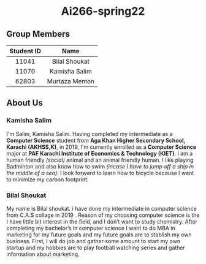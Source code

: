 <h1 align="center">Ai266-spring22</h1>

## Group Members
| Student ID | Name |
| :---: | :---:  |
| 11041 | Bilal Shoukat |
| 11070 | Kamisha Salim |
| 62803 | Murtaza Memon |

## About Us
### Kamisha Salim
I'm Salim, Kamisha Salim. Having completed my intermediate as a **Computer Science** student from **Aga Khan Higher Secondary School, Karachi (AKHSS,K)**, in 2019, I'm currently enrolled as a **Computer Science** major at **PAF Karachi Institute of Economics & Technology (KIET)**.
I am a human friendly *(social)* animal and an animal friendly human. I like playing Badminton and also know how to swim *(incase I have to jump off a ship in the middle of a sea)*. I look forward to learn how to bicycle because I want to minimize my carbon footprint.

### Bilal Shoukat
My name is Bilal shoukat. i have done my intermediate in computer science from C.A.S collage in 2019 . Reason of my choosing computer science is the I have little bit interest in the field, and I don’t want to study chemistry. After completing my bachelor’s in computer science I want to do MBA in marketing for my future goals and my future goals are to stablish my own business. First, I will do job and gather some amount to start my own startup and my hobbies are to play football watching series and gather information about marketing.
